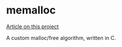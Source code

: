 # memalloc

[Article on this project](https://bowenfeng.tech/projects/dynamic%20memory/2021/10/15/custom-malloc.html)

A custom malloc/free algorithm, written in C. 
